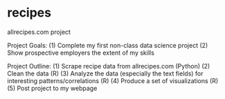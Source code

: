 # recipes
allrecipes.com project

Project Goals: 
  (1) Complete my first non-class data science project
  (2) Show prospective employers the extent of my skills

Project Outline: 
  (1) Scrape recipe data from allrecipes.com (Python)
  (2) Clean the data (R)
  (3) Analyze the data (especially the text fields) for interesting patterns/correlations (R)
  (4) Produce a set of visualizations (R)
  (5) Post project to my webpage
